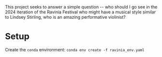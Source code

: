 This project seeks to answer a simple question -- who should I go see in the 2024 iteration of the Ravinia
Festival who might have a musical style similar to Lindsey Stirling, who is an amazing performative violinist?

# Setup

Create the `conda` environment: `conda env create -f ravinia_env.yaml`
